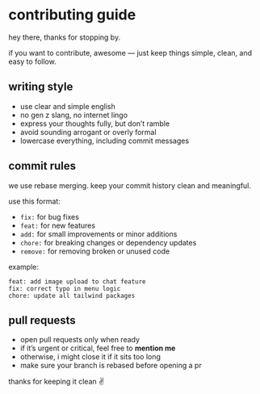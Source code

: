 # contributing guide

hey there, thanks for stopping by.

if you want to contribute, awesome — just keep things simple, clean, and easy to follow.

## writing style

* use clear and simple english
* no gen z slang, no internet lingo
* express your thoughts fully, but don’t ramble
* avoid sounding arrogant or overly formal
* lowercase everything, including commit messages

## commit rules

we use rebase merging. keep your commit history clean and meaningful.

use this format:

* `fix:` for bug fixes
* `feat:` for new features
* `add:` for small improvements or minor additions
* `chore:` for breaking changes or dependency updates
* `remove:` for removing broken or unused code

example:

```
feat: add image upload to chat feature
fix: correct typo in menu logic
chore: update all tailwind packages
```

## pull requests

* open pull requests only when ready
* if it’s urgent or critical, feel free to **mention me**
* otherwise, i might close it if it sits too long
* make sure your branch is rebased before opening a pr

thanks for keeping it clean ✌️
